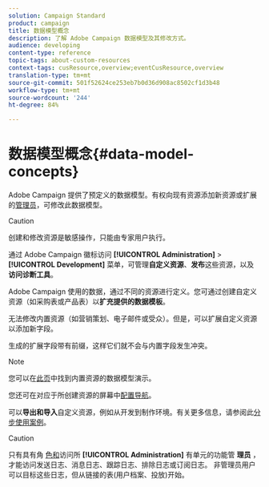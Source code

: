 ```yaml
---
solution: Campaign Standard
product: campaign
title: 数据模型概念
description: 了解 Adobe Campaign 数据模型及其修改方式。
audience: developing
content-type: reference
topic-tags: about-custom-resources
context-tags: cusResource,overview;eventCusResource,overview
translation-type: tm+mt
source-git-commit: 501f52624ce253eb7b0d36d908ac8502cf1d3b48
workflow-type: tm+mt
source-wordcount: '244'
ht-degree: 84%

---
```



# 数据模型概念{#data-model-concepts}

Adobe Campaign 提供了预定义的数据模型。有权向现有资源添加新资源或扩展的[管理员](../../administration/using/users-management.md#functional-administrators)，可修改此数据模型。

>[!CAUTION]
>
>创建和修改资源是敏感操作，只能由专家用户执行。

通过 Adobe Campaign 徽标访问 **[!UICONTROL Administration]** > **[!UICONTROL Development]** 菜单，可管理&#x200B;**自定义资源**、**发布**&#x200B;这些资源，以及&#x200B;**访问诊断工具**。

Adobe Campaign 使用的数据，通过不同的资源进行定义。您可通过创建自定义资源（如采购表或产品表）以&#x200B;**扩充提供的数据模板**。

无法修改内置资源（如营销策划、电子邮件或受众）。但是，可以扩展自定义资源以添加新字段。

生成的扩展字段带有前缀，这样它们就不会与内置字段发生冲突。

>[!NOTE]
>
>您可以在[此页](../../developing/using/datamodel-introduction.md)中找到内置资源的数据模型演示。

您还可在对应于所创建资源的屏幕中[配置导航](configuring-the-screen-definition.md)。

可以&#x200B;**导出和导入**&#x200B;自定义资源，例如从开发到制作环境。有关更多信息，请参阅此[分步使用案例](../../automating/using/exporting-importing-custom-resources.md)。

>[!CAUTION]
>
>只有具有角 [色和](../../administration/using/users-management.md#functional-administrators)访问所 **[!UICONTROL Administration]** 有单元的功能管 **理员** ，才能访问发送日志、消息日志、跟踪日志、排除日志或订阅日志。 非管理员用户可以目标这些日志，但从链接的表(用户档案、投放)开始。
